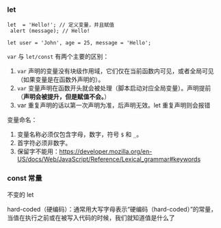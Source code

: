 ### let
```
let  = 'Hello!'; // 定义变量，并且赋值 
 alert (message); // Hello!
```

``` 
let user = 'John', age = 25, message = 'Hello';
```

`var` 与 `let/const` 有两个主要的区别：

1.  `var` 声明的变量没有块级作用域，它们仅在当前函数内可见，或者全局可见（如果变量是在函数外声明的）。
2.  `var` 变量声明在函数开头就会被处理（脚本启动对应全局变量）。声明提前（**声明会被提升，但是赋值不会。**）
3. var 重复声明的话以第一次声明为准，后声明无效。let 重复声明则会报错

变量命名：
1.  变量名称必须仅包含字母，数字，符号 `$` 和 `_`。
2.  首字符必须非数字。
3. 保留字不能用：https://developer.mozilla.org/en-US/docs/Web/JavaScript/Reference/Lexical_grammar#keywords

### const 常量
不变的 let

hard-coded（硬编码）：通常用大写字母表示“硬编码（hard-coded）”的常量，
当值在执行之前或在被写入代码的时候，我们就知道值是什么了